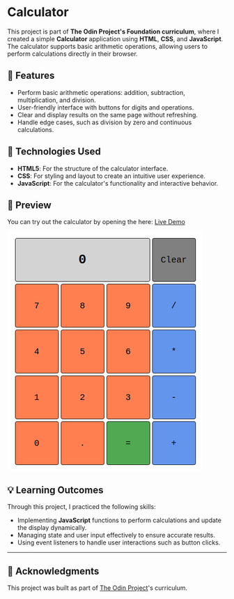 # Calculator

This project is part of **The Odin Project's Foundation curriculum**, where I created a simple **Calculator** application using **HTML**, **CSS**, and **JavaScript**. The calculator supports basic arithmetic operations, allowing users to perform calculations directly in their browser.

## 🌟 Features

- Perform basic arithmetic operations: addition, subtraction, multiplication, and division.
- User-friendly interface with buttons for digits and operations.
- Clear and display results on the same page without refreshing.
- Handle edge cases, such as division by zero and continuous calculations.

## 🚀 Technologies Used

- **HTML5**: For the structure of the calculator interface.
- **CSS**: For styling and layout to create an intuitive user experience.
- **JavaScript**: For the calculator's functionality and interactive behavior.

## 📸 Preview

You can try out the calculator by opening the here: [Live Demo](https://mrswizzer.github.io/odin-calculator)

![Preview](./preview-pics/preview.png)

## 💡 Learning Outcomes

Through this project, I practiced the following skills:

- Implementing **JavaScript** functions to perform calculations and update the display dynamically.
- Managing state and user input effectively to ensure accurate results.
- Using event listeners to handle user interactions such as button clicks.

---

## 🔗 Acknowledgments

This project was built as part of [The Odin Project](https://www.theodinproject.com/)'s curriculum.
